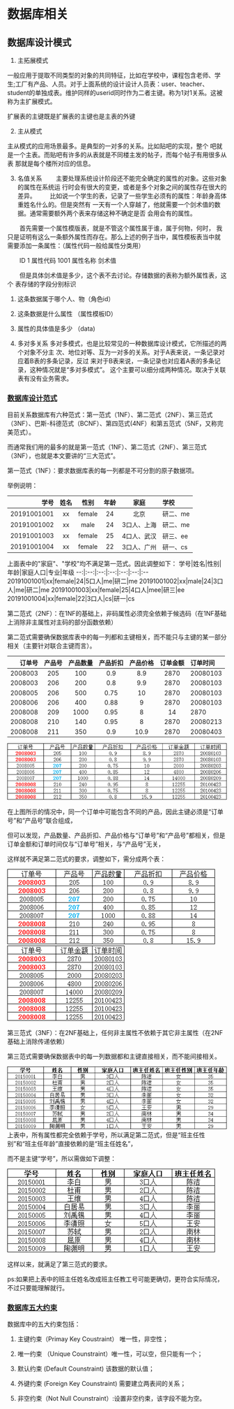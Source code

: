 
# 数据库相关


## 数据库设计模式

1. 主拓展模式

一般应用于提取不同类型的对象的共同特征，比如在学校中，课程包含老师、学生;工厂有产品、人员。对于上面系统的设计设计人员表：user、teacher、student的单独成表。维护同样的userid同时作为二者主键。称为1对1关系。这被称为主扩展模式。

扩展表的主键既是扩展表的主键也是主表的外键

2. 主从模式

主从模式的应用场景最多。是典型的一对多的关系。比如贴吧的实现，整个
吧就是一个主表。而贴吧有许多的从表就是不同楼主发的帖子，而每个帖子有用很多从表
那就是每个楼所对应的信息。

3. 名值关系
　　主要处理系统设计阶段还不能完全确定的属性的对象。这些对象的属性在系统运
行时会有很大的变更，或者是多个对象之间的属性存在很大的差异。
　　比如说一个学生的表，记录了一些学生必须有的属性：年龄身高体重姓名什么的。但是突然有
一天有一个人穿越了，他就需要一个剑术值的数据。通常需要额外两个表来存储这种不确定是否
会用会有的属性。

　　首先需要一个属性模版表，就是不管这个属性属于谁，属于何物，何时，
我只是证明有这么一条额外属性而存在。那么上述的例子当中，属性模板表当中就
需要添加一条属性：（属性代码一般给属性分类用）

　　ID 1 属性代码 1001 属性名称 剑术值

　　但是具体剑术值是多少，这个表不去讨论。存储数据的表称为额外属性表，这个
表存储的字段分别标识
   1. 这条数据属于哪个人、物（角色id）
   2. 这条数据是什么属性 （属性模板ID）
   3. 属性的具体值是多少 （data)

4. 多对多关系
      多对多模式，也是比较常见的一种数据库设计模式，它所描述的两个对象不分主
次、地位对等、互为一对多的关系。对于A表来说，一条记录对应着B表的多条记录，反过
来对于B表来说，一条记录也对应着A表的多条记录，这种情况就是“多对多模式”。
这个主要可以细分成两种情况。取决于关联表有没有业务需求。 

### [数据库设计范式](https://www.cnblogs.com/wsg25/p/9615100.html)

目前关系数据库有六种范式：第一范式（1NF）、第二范式（2NF）、第三范式（3NF）、巴斯-科德范式（BCNF）、第四范式(4NF）和第五范式（5NF，又称完美范式）。

而通常我们用的最多的就是第一范式（1NF）、第二范式（2NF）、第三范式（3NF），也就是本文要讲的“三大范式”。

第一范式（1NF）：要求数据库表的每一列都是不可分割的原子数据项。

举例说明：

学号|姓名|性别|年龄|家庭|学校
--:|:--:|:--:|:--:|:--:|:--
20191001001|xx|female|24|北京|研二、me
20191001002|xx|male|24|3口人、上海|研二、me
20191001003|xx|female|25|4口人、武汉|研三、ee
20191001004|xx|female|22|3口人、广州|研一、cs

上面表中的"家庭"、"学校"均不满足第一范式。因此调整如下：
学号|姓名|性别|年龄|家庭人口|专业|年级
--:|:--:|:--:|:--:|:--:|:--:|:--
20191001001|xx|female|24|5口人|me|研二|me
20191001002|xx|male|24|3口人|me|研二|me
20191001003|xx|female|25|4口人|mee|研三|ee
20191001004|xx|female|22|3口人|cs|研一|cs

第二范式（2NF）：在1NF的基础上，非码属性必须完全依赖于候选码（在1NF基础上消除非主属性对主码的部分函数依赖）

第二范式需要确保数据库表中的每一列都和主键相关，而不能只与主键的某一部分相关（主要针对联合主键而言）。

订单号|产品号|产品数量|产品折扣|产品价格|订单金额|订单时间
--:|:--:|:--:|:--:|:--:|:--:|:--
2008003|205|100|0.9|8.9|2870|20080103
2008003|206|200|0.8|9.9|2870|20080103
2008005|206|500|0.75|10|2870|20080103
2008006|206|400|0.88|9|2870|20080103
2008008|209|1000|0.95|8|14|2870|20080203
2008008|210|140|0.95|8|2870|20080213
2008008|211|350|0.9|10.9|2870|20080403
![](/images/database-design-formula-2-.png)

在上图所示的情况中，同一个订单中可能包含不同的产品，因此主键必须是“订单号”和“产品号”联合组成，

但可以发现，产品数量、产品折扣、产品价格与“订单号”和“产品号”都相关，但是订单金额和订单时间仅与“订单号”相关，与“产品号”无关，

这样就不满足第二范式的要求，调整如下，需分成两个表：


![](/images/database-design-formula-2.png) 
![](/images/database-design-formula-2-2.png)

第三范式（3NF）：在2NF基础上，任何非主属性不依赖于其它非主属性（在2NF基础上消除传递依赖）

第三范式需要确保数据表中的每一列数据都和主键直接相关，而不能间接相关。

![](/images/database-design-formula-3-1.png)
上表中，所有属性都完全依赖于学号，所以满足第二范式，但是“班主任性别”和“班主任年龄”直接依赖的是“班主任姓名”，

而不是主键“学号”，所以需做如下调整：

![](/images/database-design-formula-3-2.png)

这样以来，就满足了第三范式的要求。

ps:如果把上表中的班主任姓名改成班主任教工号可能更确切，更符合实际情况，不过只要能理解就行。

### [数据库五大约束](https://www.cnblogs.com/zhouguowei/p/9268788.html)

数据库中的五大约束包括：

1. 主键约束（Primay Key Coustraint） 唯一性，非空性；

2. 唯一约束 （Unique Counstraint）唯一性，可以空，但只能有一个；

3. 默认约束 (Default Counstraint) 该数据的默认值；

4. 外键约束 (Foreign Key Counstraint) 需要建立两表间的关系；

5. 非空约束（Not Null Counstraint）:设置非空约束，该字段不能为空。